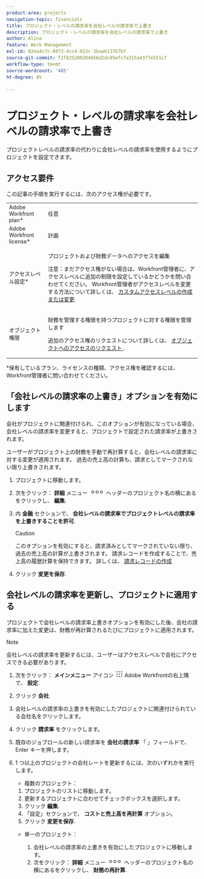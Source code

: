 ```yaml
---
product-area: projects
navigation-topic: financials
title: プロジェクト・レベルの請求率を会社レベルの請求率で上書き
description: プロジェクト・レベルの請求率を会社レベルの請求率で上書き
author: Alina
feature: Work Management
exl-id: 02ea4c7c-0473-4cc4-913c-3baa613767b7
source-git-commit: f2f825280204b56d2dc85efc7a315a4377e551c7
workflow-type: tm+mt
source-wordcount: '485'
ht-degree: 0%

---
```


# プロジェクト・レベルの請求率を会社レベルの請求率で上書き

<!--
<p data-mc-conditions="QuicksilverOrClassic.Draft mode">(NOTE: THIS IS LINKED TO THE UI IN THE EDIT PROJECT MODAL)</p>
-->

プロジェクトレベルの請求率の代わりに会社レベルの請求率を使用するようにプロジェクトを設定できます。

## アクセス要件

この記事の手順を実行するには、次のアクセス権が必要です。

<table style="table-layout:auto"> 
 <col> 
 <col> 
 <tbody> 
  <tr> 
   <td role="rowheader">Adobe Workfront plan*</td> 
   <td> <p>任意</p> </td> 
  </tr> 
  <tr> 
   <td role="rowheader">Adobe Workfront license*</td> 
   <td> <p>計画 </p> </td> 
  </tr> 
  <tr> 
   <td role="rowheader">アクセスレベル設定*</td> 
   <td> <p>プロジェクトおよび財務データへのアクセスを編集</p> <p>注意：まだアクセス権がない場合は、Workfront管理者に、アクセスレベルに追加の制限を設定しているかどうかを問い合わせてください。 Workfront管理者がアクセスレベルを変更する方法について詳しくは、 <a href="../../../administration-and-setup/add-users/configure-and-grant-access/create-modify-access-levels.md" class="MCXref xref">カスタムアクセスレベルの作成または変更</a>.</p> </td> 
  </tr> 
  <tr> 
   <td role="rowheader">オブジェクト権限</td> 
   <td> <p>財務を管理する権限を持つプロジェクトに対する権限を管理します</p> <p>追加のアクセス権のリクエストについて詳しくは、 <a href="../../../workfront-basics/grant-and-request-access-to-objects/request-access.md" class="MCXref xref">オブジェクトへのアクセスのリクエスト </a>.</p> </td> 
  </tr> 
 </tbody> 
</table>

&#42;保有しているプラン、ライセンスの種類、アクセス権を確認するには、Workfront管理者に問い合わせてください。

## 「会社レベルの請求率の上書き」オプションを有効にします

会社がプロジェクトに関連付けられ、このオプションが有効になっている場合、会社レベルの請求率を変更すると、プロジェクトで設定された請求率が上書きされます。

ユーザーがプロジェクト上の財務を手動で再計算すると、会社レベルの請求率に対する変更が適用されます。 過去の売上高の計算も、請求としてマークされない限り上書きされます。

1. プロジェクトに移動します。
1. 次をクリック： **詳細** メニュー ![](assets/qs-more-icon-on-an-object.png) ヘッダーのプロジェクト名の横にあるをクリックし、 **編集**.
1. 内 **金融** セクションで、 **会社レベルの請求率でプロジェクトレベルの請求率を上書きすることを許可**.

   >[!CAUTION]
   >
   >このオプションを有効にすると、請求済みとしてマークされていない限り、過去の売上高の計算が上書きされます。 請求レコードを作成することで、売上高の履歴計算を保持できます。 詳しくは、 [請求レコードの作成](../../../manage-work/projects/project-finances/create-billing-records.md)

1. クリック **変更を保存**.

## 会社レベルの請求率を更新し、プロジェクトに適用する

プロジェクトで会社レベルの請求率上書きオプションを有効にした後、会社の請求率に加えた変更は、財務が再計算されるたびにプロジェクトに適用されます。

>[!NOTE]
>
>会社レベルの請求率を更新するには、ユーザーはアクセスレベルで会社にアクセスできる必要があります。

1. 次をクリック： **メインメニュー** アイコン ![](assets/main-menu-icon.png) Adobe Workfrontの右上隅で、 **設定**.
1. クリック **会社**.
1. 会社レベルの請求率の上書きを有効にしたプロジェクトに関連付けられている会社名をクリックします。
1. クリック **請求率** をクリックします。
1. 既存のジョブロールの新しい請求率を **会社の請求率** 「 」フィールドで、Enter キーを押します。
1. 1 つ以上のプロジェクトの会社レートを更新するには、次のいずれかを実行します。

   * 複数のプロジェクト：
   1. プロジェクトのリストに移動します。
   1. 更新するプロジェクトに合わせてチェックボックスを選択します。
   1. クリック **編集**.
   1. 「設定」セクションで、 **コストと売上高を再計算** オプション。
   1. クリック **変更を保存**.
   * 単一のプロジェクト：

      1. 会社レベルの請求率の上書きを有効にしたプロジェクトに移動します。
      1. 次をクリック： **詳細** メニュー ![](assets/qs-more-icon-on-an-object.png) ヘッダーのプロジェクト名の横にあるをクリックし、 **財務の再計算**.
